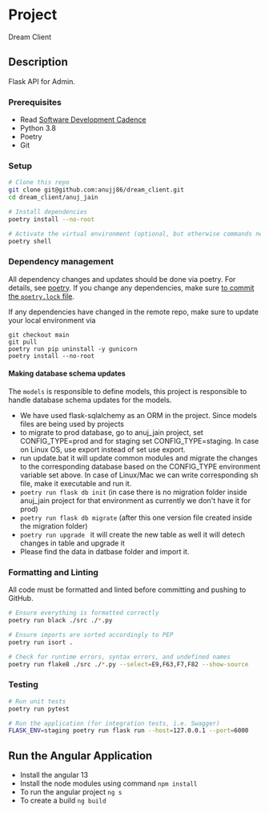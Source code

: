 # Project 
Dream Client

## Description

Flask API for Admin.

### Prerequisites

- Read [Software Development Cadence](https://www.notion.so/powerx/Software-Development-Cadence-1ae3ea74b4b04d949123205838380be6)
- Python 3.8
- Poetry
- Git

### Setup

```sh
# Clone this repo
git clone git@github.com:anujj86/dream_client.git
cd dream_client/anuj_jain

# Install dependencies
poetry install --no-root

# Activate the virtual environment (optional, but otherwise commands need to be prefixed with 'poetry run')
poetry shell
```

### Dependency management
All dependency changes and updates should be done via poetry. For details, see [poetry](https://python-poetry.org/docs/). If you change any dependencies, make sure [to commit the `poetry.lock` file](https://python-poetry.org/docs/basic-usage/#commit-your-poetrylock-file-to-version-control).

If any dependencies have changed in the remote repo, make sure to update your local environment via

```
git checkout main
git pull
poetry run pip uninstall -y gunicorn
poetry install --no-root
```

#### Making database schema updates

The `models` is responsible to define models, this project is responsible to handle database schema updates for the models.

- We have used flask-sqlalchemy as an ORM in the project. Since models files are being used by projects 
- to migrate to prod database, go to anuj_jain project, set CONFIG_TYPE=prod and for staging set CONFIG_TYPE=staging. In case on Linux OS, use export instead of set use export.
- run update.bat it will update common modules and migrate the changes to the corresponding database based on the CONFIG_TYPE environment variable set above. In case of Linux/Mac we can write corresponding sh file, make it executable and run it.
- ```poetry run flask db init``` (in case there is no migration folder inside anuj_jain project for that environment as currently we don't have it for prod)
- ```poetry run flask db migrate``` (after this one version file created inside the migration folder)
- ```poetry run upgrade ``` it will create the new table as well it will detech changes in table and upgrade it
- Please find the data in datbase folder and import it.

### Formatting and Linting

All code must be formatted and linted before committing and pushing to GitHub.

```sh
# Ensure everything is formatted correctly
poetry run black ./src ./*.py

# Ensure imports are sorted accordingly to PEP
poetry run isort .

# Check for runtime errors, syntax errors, and undefined names
poetry run flake8 ./src ./*.py --select=E9,F63,F7,F82 --show-source
```

### Testing

```sh
# Run unit tests
poetry run pytest

# Run the application (for integration tests, i.e. Swagger)
FLASK_ENV=staging poetry run flask run --host=127.0.0.1 --port=6000
```

## Run the Angular Application
- Install the angular 13
- Install the node modules using command ```npm install```
- To run the angular project ```ng s```
- To create a build ```ng build```
